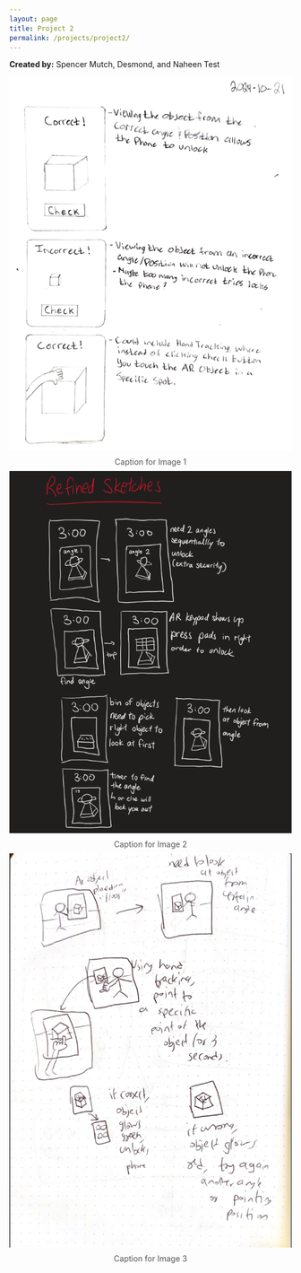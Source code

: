```yaml
---
layout: page
title: Project 2
permalink: /projects/project2/
---
```

<!-- Swiper for photo sliding -->
<link rel="stylesheet" href="https://unpkg.com/swiper/swiper-bundle.min.css" />
<script src="https://unpkg.com/swiper/swiper-bundle.min.js"></script>
<!-- Fancybox CSS -->
<link rel="stylesheet" href="https://cdnjs.cloudflare.com/ajax/libs/fancybox/3.5.7/jquery.fancybox.min.css" />
<!-- jQuery (required for Fancybox) -->
<script src="https://code.jquery.com/jquery-3.6.0.min.js"></script>
<!-- Fancybox JS -->
<script src="https://cdnjs.cloudflare.com/ajax/libs/fancybox/3.5.7/jquery.fancybox.min.js"></script>

**Created by:** Spencer Mutch, Desmond, and Naheen
Test

<div class="swiper-container">
  <div class="swiper-wrapper">
    <div class="swiper-slide">
      <a href="/assets/images/drawing-refined.png" data-fancybox="gallery">
        <img src="/assets/images/drawing-refined.png" alt="Photo 1">
      </a>
      <div class="caption">Caption for Image 1</div>
    </div>
    <div class="swiper-slide">
      <a href="/assets/images/desmond.png" data-fancybox="gallery">
        <img src="/assets/images/desmond.png" alt="Photo 2">
      </a>
      <div class="caption">Caption for Image 2</div>
    </div>
    <div class="swiper-slide">
      <a href="/assets/images/Naheen.png" data-fancybox="gallery">
        <img src="/assets/images/Naheen.png" alt="Photo 3">
      </a>
      <div class="caption">Caption for Image 3</div>
    </div>
  </div>
  <!-- Add Pagination -->
  <div class="swiper-pagination"></div>
  <!-- Add Navigation -->
  <div class="swiper-button-next"></div>
  <div class="swiper-button-prev"></div>
</div>

<style>
  .swiper-container {
    width: 100%;
    height: 400px; /* Set desired height */
  }
  .swiper-slide img {
  width: 100%;
  height: auto;  /* Allow height to adjust based on aspect ratio */
  max-height: 100%; /* Limit max height to slide height */
  object-fit: contain; /* Scale the image to fit within the slide */
}
  .caption {
    text-align: center;
    font-size: 14px;
    padding: 8px;
    color: #555;
  }
  .swiper-button-next,
  .swiper-button-prev {
    color: #fff; /* Change arrow color */
    width: 30px; /* Set width for arrows */
    height: 30px; /* Set height for arrows */
    top: 50%; /* Center vertically */
    transform: translateY(-50%); /* Adjust position */
  }
  .swiper-button-next {
    right: 10px; /* Adjust distance from the right edge */
  }
  .swiper-button-prev {
    left: 10px; /* Adjust distance from the left edge */
  }
</style>

<script>
  $(document).ready(function() {
    // Swiper
    new Swiper('.swiper-container', {
      loop: true,
      centeredSlides: true,
      slidesPerView: 1,
      navigation: {
        nextEl: '.swiper-button-next',
        prevEl: '.swiper-button-prev',
      },
      pagination: {
        el: '.swiper-pagination',
        clickable: true,
      },
    });
    
    // Initialize Fancybox
    $('[data-fancybox="gallery"]').fancybox({
      // Optional settings for Fancybox
      loop: true, // Allow cycling through images
      transitionEffect: "fade", // Transition effect
      // Add more options as needed
    });
  });
</script>
